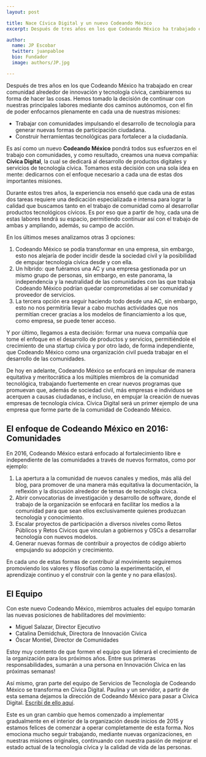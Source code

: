 ```yaml
---
layout: post

title: Nace Cívica Digital y un nuevo Codeando México
excerpt: Después de tres años en los que Codeando México ha trabajado en crear comunidad alrededor de innovación y tecnología cívica, cambiaremos su estructura.

author:
  name: JP Escobar
  twitter: juanpabloe
  bio: Fundador
  image: authors/JP.jpg

---
```


Después de tres años en los que Codeando México ha trabajado en crear comunidad alrededor de innovación y tecnología cívica, cambiaremos su forma de hacer las cosas. Hemos tomado la decisión de continuar con nuestras principales labores mediante dos caminos autónomos, con el fin de poder enfocarnos plenamente en cada una de nuestras misiones:

* Trabajar con comunidades impulsando el desarrollo de tecnología para generar nuevas formas de participación ciudadana.
* Construir herramientas tecnológicas para fortalecer a la ciudadanía.

Es así como un nuevo **Codeando México** pondrá todos sus esfuerzos en el trabajo con comunidades, y como resultado, creamos una nueva compañía: **Cívica Digital**, la cual se dedicará al desarrollo de productos digitales y servicios de tecnología cívica. Tomamos esta decisión con una sola idea en mente: dedicarnos con el enfoque necesario a cada una de estas dos importantes misiones.

Durante estos tres años, la experiencia nos enseñó que cada una de estas dos tareas requiere una dedicación especializada e intensa para lograr la calidad que buscamos tanto en el trabajo de comunidad como al desarrollar productos tecnológicos cívicos. Es por eso que a partir de hoy, cada una de estas labores tendrá su espacio, permitiendo continuar así con el trabajo de ambas y ampliando, además, su campo de acción.

En los últimos meses analizamos otras 3 opciones:
1. Codeando México se podía transformar en una empresa, sin embargo, esto nos alejaría de poder incidir desde la sociedad civil y la posibilidad de empujar tecnología cívica desde y con ella. 
2. Un híbrido: que fuéramos una AC y una empresa gestionada por un mismo grupo de personas, sin embargo, en este panorama, la independencia y la neutralidad de las comunidades con las que trabaja Codeando México podrían quedar  comprometidas al ser comunidad y proveedor de servicios.
3. La tercera opción era seguir haciendo todo desde una AC, sin embargo, esto no nos permitiría llevar a cabo muchas actividades que nos permitían crecer gracias a los modelos de financiamiento a los que, como empresa, se puede tener acceso.

Y por último, llegamos a esta decisión: formar una nueva compañía que tome el enfoque en el desarrollo de productos y servicios, permitiéndole el crecimiento de una startup cívica y por otro lado, de forma independiente, que Codeando México como una organización civil pueda trabajar en el desarrollo de las comunidades.

De hoy en adelante, Codeando México se enfocará en impulsar de manera equitativa y meritocrática a los múltiples miembros de la comunidad tecnológica, trabajando fuertemente en crear nuevos programas que promuevan que, además de sociedad civil, más empresas e individuos se acerquen a causas ciudadanas, e incluso, en empujar la creación de nuevas empresas de tecnología cívica. Cívica Digital será un primer ejemplo de una empresa que forme parte de la comunidad de Codeando México.

## El enfoque de Codeando México en 2016: Comunidades


En 2016, Codeando México estará enfocado al fortalecimiento libre e independiente de las comunidades a través de nuevos formatos, como por ejemplo:
1. La apertura a la comunidad de nuevos canales y medios, más allá del blog,  para promover de una manera más equitativa la documentación, la reflexión y la discusión alrededor de temas de tecnología cívica. 
2. Abrir convocatorias de investigación y desarrollo de software, donde el trabajo de la organización se enfocará en facilitar los medios a la comunidad para que sean ellos exclusivamente quienes produzcan tecnología y conocimiento.
3. Escalar proyectos de participación a diversos niveles como Retos Públicos y Retos Cívicos que vinculan a gobiernos y OSCs a desarrollar tecnología con nuevos modelos.
4. Generar nuevas formas de contribuir a proyectos de código abierto empujando su adopción y crecimiento.

En cada uno de estas formas de contribuir al movimiento seguiremos promoviendo los valores y filosofías como la experimentación, el aprendizaje continuo y el construir con la gente y no para ellas(os).

## El Equipo

Con este nuevo Codeando México, miembros actuales del equipo tomarán las nuevas posiciones de habilitadores del movimiento: 
* Miguel Salazar, Director Ejecutivo
* Catalina Demidchuk, Directora de Innovación Cívica
* Óscar Montiel, Director de Comunidades

Estoy muy contento de que formen el equipo que liderará el crecimiento de la organización para los próximos años. Entre sus primeras responsabilidades, sumarán a una persona en Innovación Cívica en las próximas semanas!

Así mismo, gran parte del equipo de Servicios de Tecnología de Codeando México se transforma en Cívica Digital. Paulina y un servidor, a partir de esta semana dejamos la dirección de Codeando México para pasar a Cívica Digital. [Escribí de ello aquí](http://blog.civica.digital/2015/11/19/inicia-civica-digital/).

Este es un gran cambio que hemos comenzado a implementar gradualmente en el interior de la organización desde inicios de 2015 y estamos felices de comenzar a operar completamente de esta forma. Nos emociona mucho seguir trabajando, mediante nuevas organizaciones, en nuestras misiones originales, continuando con nuestra pasión de mejorar el estado actual de la tecnología cívica y la calidad de vida de las personas.
